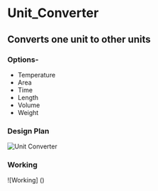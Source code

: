 # Unit_Converter
## Converts one unit to other units
### Options-
- Temperature
- Area
- Time
- Length
- Volume
- Weight

### Design Plan
![Unit Converter](https://github.com/avi78/Unit_Converter/assets/92016042/95912804-b4e4-4e01-9795-31e569c776d7)


### Working
![Working]
()
